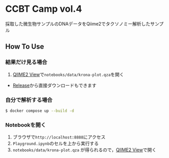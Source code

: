 # CCBT Camp vol.4

採取した微生物サンプルのDNAデータをQiime2でタクソノミー解析したサンプル

## How To Use

### 結果だけ見る場合

1. [QIIME2 View](https://view.qiime2.org/)で`notebooks/data/krona-plot.qza`を開く
  * [Release](https://github.com/Eotel/ccbt-camp4-krona-sample/releases/)から直接ダウンロードもできます

### 自分で解析する場合

```bash
$ docker compose up --build -d
```

### Notebookを開く

1. ブラウザで`http://localhost:8888`にアクセス
2. `Playground.ipynb`のセルを上から実行する
3. `notebooks/data/krona-plot.qza` が得られるので，[QIIME2 View](https://view.qiime2.org/)で開く
